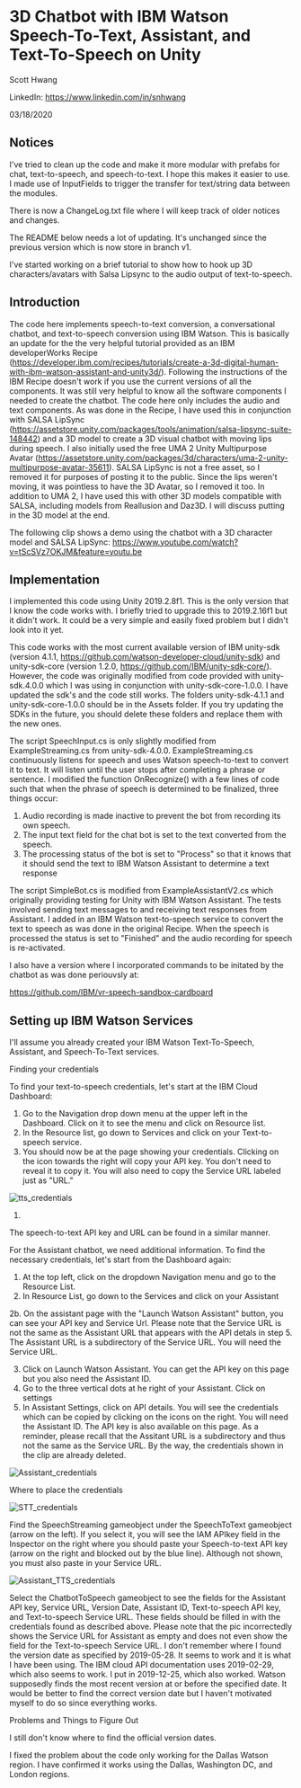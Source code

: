 # 3D Chatbot with IBM Watson Speech-To-Text, Assistant, and Text-To-Speech on Unity

Scott Hwang

LinkedIn: https://www.linkedin.com/in/snhwang

03/18/2020

## Notices
I've tried to clean up the code and make it more modular with prefabs for chat, text-to-speech, and speech-to-text. I hope this makes it easier to use. I made use of InputFields to trigger the transfer for text/string data between the modules.

There is now a ChangeLog.txt file where I will keep track of older notices and changes.

The README below needs a lot of updating. It's unchanged since the previous version which is now store in branch v1.

I've started working on a brief tutorial to show how to hook up 3D characters/avatars with Salsa Lipsync to the audio output of text-to-speech.

## Introduction

The code here implements speech-to-text conversion, a conversational chatbot, and text-to-speech conversion using IBM Watson. This is basically an update for the the very helpful tutorial provided as an IBM developerWorks Recipe (https://developer.ibm.com/recipes/tutorials/create-a-3d-digital-human-with-ibm-watson-assistant-and-unity3d/). Following the instructions of the IBM Recipe doesn't work if you use the current versions of all the components. It was still very helpful to know all the software components I needed to create the chatbot. The code here only includes the audio and text components. As was done in the Recipe, I have used this in conjunction with SALSA LipSync (https://assetstore.unity.com/packages/tools/animation/salsa-lipsync-suite-148442) and a 3D model to create a 3D visual chatbot with moving lips during speech. I also initially used the free UMA 2 Unity Multipurpose Avatar (https://assetstore.unity.com/packages/3d/characters/uma-2-unity-multipurpose-avatar-35611). SALSA LipSync is not a free asset, so I removed it for purposes of posting it to the public. Since the lips weren't moving, it was pointless to have the 3D Avatar, so I removed it too. In addition to UMA 2, I have used this with other 3D models compatible with SALSA, including models from Reallusion and Daz3D. I will discuss putting in the 3D model at the end.

The following clip shows a demo using the chatbot with a 3D character model and SALSA LipSync:
  https://www.youtube.com/watch?v=tScSVz7OKJM&feature=youtu.be


## Implementation

I implemented this code using Unity 2019.2.8f1. This is the only version that I know the code works with. I briefly tried to upgrade this to 2019.2.16f1 but it didn't work. It could be a very simple and easily fixed problem but I didn't look into it yet. 

This code works with the most current available version of IBM unity-sdk (version 4.1.1, https://github.com/watson-developer-cloud/unity-sdk) and unity-sdk-core (version 1.2.0, https://github.com/IBM/unity-sdk-core/). However, the code was originally modified from code provided with  unity-sdk.4.0.0 which I was using in conjunction with unity-sdk-core-1.0.0. I have updated the sdk's and the code still works. The folders unity-sdk-4.1.1 and unity-sdk-core-1.0.0 should be in the Assets folder. If you try updating the SDKs in the future, you should delete these folders and replace them with the new ones.

The script SpeechInput.cs is only slightly modified from ExampleStreaming.cs from unity-sdk-4.0.0. ExampleStreaming.cs continuously listens for speech and uses Watson speech-to-text to convert it to text. It will listen until the user stops after completing a phrase or sentence. I modified the function OnRecognize() with a few lines of code such that when the phrase of speech is determined to be finalized, three things occur:

1. Audio recording is made inactive to prevent the bot from recording its own speech.
2. The input text field for the chat bot is set to the text converted from the speech.
3. The processing status of the bot is set to "Process" so that it knows that it should send the text to IBM Watson Assistant to determine a text response 

The script SimpleBot.cs is modified from ExampleAssistantV2.cs which originally providing testing for Unity with IBM Watson Assistant. The tests involved sending text messages to and receiving text responses from Assistant. I added in an IBM Watson text-to-speech service to convert the text to speech as was done in the original Recipe. When the speech is processed the status is set to "Finished" and the audio recording for speech is re-activated.

I also have a version where I incorporated commands to be initated by the chatbot as was done periouvsly at:

https://github.com/IBM/vr-speech-sandbox-cardboard



## Setting up IBM Watson Services

I'll assume you already created your IBM Watson Text-To-Speech, Assistant, and Speech-To-Text services.

Finding your credentials

To find your text-to-speech credentials, let's start at the IBM Cloud Dashboard:

1. Go to the Navigation drop down menu at the upper left in the Dashboard. Click on it to see the menu and click on Resource list.
2. In the Resource list, go down to Services and click on your Text-to-speech service.
3. You should now be at the page showing your credentials. Clicking on the icon towards the right will copy your API key. You don't need to reveal it to copy it. You will also need to copy the Service URL labeled just as "URL."

![tts_credentials](tts_credentials.gif)

1. 

The speech-to-text API key and URL can be found in a similar manner.

For the Assistant chatbot, we need additional information. To find the necessary credentials, let's start from the Dashboard again:

1. At the top left, click on the dropdown Navigation menu and go to the Resource List.
2. In Resource List, go down to the Services and click on your Assistant

2b. On the assistant page with the "Launch Watson Assistant" button, you can see your API key and Service Url. Please note that the Service URL is not the same as the Assistant URL that appears with the API detals in step 5. The Assistant URL is a subdirectory of the Service URL. You will need the Service URL.

3. Click on Launch Watson Assistant. You can get the API key on this page but you also need the Assistant ID.
4. Go to the three vertical dots at he right of your Assistant. Click on settings
5.  In Assistant Settings, click on API details. You will see the credentials which can be copied by clicking on the icons on the right. You will need the Assistant ID. The API key is also available on this page. As a reminder, please recall that the Assitant URL is a subdirectory and thus not the same as the Service URL. By the way, the credentials shown in the clip are already deleted.

![Assistant_credentials](Assistant_credentials.gif)



Where to place the credentials

![STT_credentials](STT_credentials.png)

Find the SpeechStreaming gameobject under the SpeechToText gameobject (arrow on the left). If you select it, you will see the IAM APIkey field in the Inspector on the right where you should paste your Speech-to-text API key (arrow on the right and blocked out by the blue line). Although not shown, you must also paste in your Service URL.

![Assistant_TTS_credentials](Assistant_TTS_credentials.png)

Select the ChatbotToSpeech gameobject to see the fields for the Assistant API key, Service URL, Version Date, Assistant ID, Text-to-speech API key, and Text-to-speech Service URL. These fields should be filled in with the credentials found as described above. Please note that the pic incorrectedly shows the Service URL for Assistant as empty and does not even show the field for the Text-to-speech Service URL. I don't remember where I found the version date as specified by 2019-05-28. It seems to work and it is what I have been using. The IBM cloud API documentation uses 2019-02-29, which also seems to work. I put in 2019-12-25, which also worked. Watson supposedly finds the most recent version at or before the specified date. It would be better to find the correct version date but I haven't motivated myself to do so since everything works.



Problems and Things to Figure Out

I still don't know where to find the official version dates.

I fixed the problem about the code only working for the Dallas Watson region. I have confirmed it works using the Dallas, Washington DC, and London regions.
